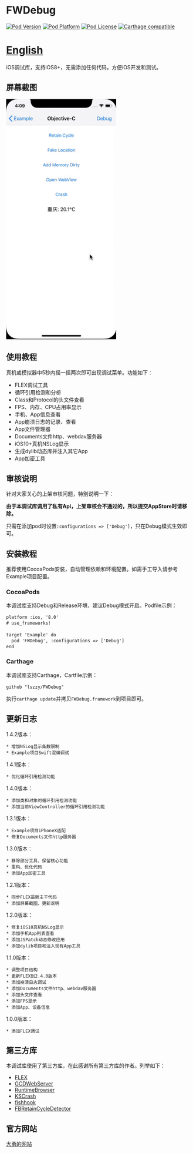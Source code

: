 # FWDebug

[![Pod Version](http://img.shields.io/cocoapods/v/FWDebug.svg?style=flat)](http://cocoadocs.org/docsets/FWDebug/)
[![Pod Platform](http://img.shields.io/cocoapods/p/FWDebug.svg?style=flat)](http://cocoadocs.org/docsets/FWDebug/)
[![Pod License](http://img.shields.io/cocoapods/l/FWDebug.svg?style=flat)](https://github.com/lszzy/FWDebug/blob/master/LICENSE)
[![Carthage compatible](https://img.shields.io/badge/Carthage-compatible-4BC51D.svg?style=flat)](https://github.com/lszzy/FWDebug)

# [English](README.md)

iOS调试库，支持iOS8+，无需添加任何代码，方便iOS开发和测试。

## 屏幕截图
![屏幕截图](FWDebug.gif)

## 使用教程
真机或模拟器中5秒内摇一摇两次即可出现调试菜单。功能如下：

* FLEX调试工具
* 循环引用检测和分析
* Class和Protocol的头文件查看
* FPS、内存、CPU占用率显示
* 手机、App信息查看
* App崩溃日志的记录、查看
* App文件管理器
* Documents文件http、webdav服务器
* iOS10+真机NSLog显示
* 生成dylib动态库并注入其它App
* App加密工具

## 审核说明
针对大家关心的上架审核问题，特别说明一下：

**由于本调试库调用了私有Api，上架审核会不通过的，所以提交AppStore时请移除。**

只需在添加pod时设置`:configurations => ['Debug']`，只在Debug模式生效即可。

## 安装教程
推荐使用CocoaPods安装，自动管理依赖和环境配置。如需手工导入请参考Example项目配置。

### CocoaPods
本调试库支持Debug和Release环境，建议Debug模式开启。Podfile示例：

	platform :ios, '8.0'
	# use_frameworks!

	target 'Example' do
	  pod 'FWDebug', :configurations => ['Debug']
	end

### Carthage
本调试库支持Carthage，Cartfile示例：

	github "lszzy/FWDebug"

执行`carthage update`并拷贝`FWDebug.framework`到项目即可。

## 更新日志
1.4.2版本：

	* 增加NSLog显示条数限制
	* Example项目Swift混编调试

1.4.1版本：

	* 优化循环引用检测功能

1.4.0版本：

	* 添加类和对象的循环引用检测功能
	* 添加当前ViewController的循环引用检测功能

1.3.1版本：

	* Example项目iPhoneX适配
	* 修复Documents文件http服务器

1.3.0版本：

	* 移除部分工具、保留核心功能
	* 重构、优化代码
	* 添加App加密工具

1.2.1版本：

	* 同步FLEX最新主干代码
	* 添加屏幕截图、更新说明

1.2.0版本：

	* 修复iOS10真机NSLog显示
	* 添加手机App列表查看
	* 添加JSPatch动态修改应用
	* 添加dylib项目和注入现有App工具

1.1.0版本：

	* 调整项目结构
	* 更新FLEX到2.4.0版本
	* 添加崩溃日志调试
	* 添加Documents文件http、webdav服务器
	* 添加头文件查看
	* 添加FPS显示
	* 添加App、设备信息

1.0.0版本：

	* 添加FLEX调试

## 第三方库
本调试库使用了第三方库，在此感谢所有第三方库的作者。列举如下：

* [FLEX](https://github.com/Flipboard/FLEX)
* [GCDWebServer](https://github.com/swisspol/GCDWebServer)
* [RuntimeBrowser](https://github.com/nst/RuntimeBrowser)
* [KSCrash](https://github.com/kstenerud/KSCrash)
* [fishhook](https://github.com/facebook/fishhook)
* [FBRetainCycleDetector](https://github.com/facebook/FBRetainCycleDetector)

## 官方网站
[大勇的网站](http://www.wuyong.site)

